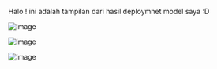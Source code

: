 Halo ! ini adalah tampilan dari hasil deploymnet model saya :D

![image](https://github.com/Mazcho/Sistem-Temu-Kembali-Informasi/assets/77985996/dbc4183d-c834-4f2d-9c86-51df46a72d25)

![image](https://github.com/Mazcho/Sistem-Temu-Kembali-Informasi/assets/77985996/daf98e63-3b1e-4215-94e9-eb15e764b86b)

![image](https://github.com/Mazcho/Sistem-Temu-Kembali-Informasi/assets/77985996/7af734c7-7020-48f7-ab4b-a30a5826321e)


